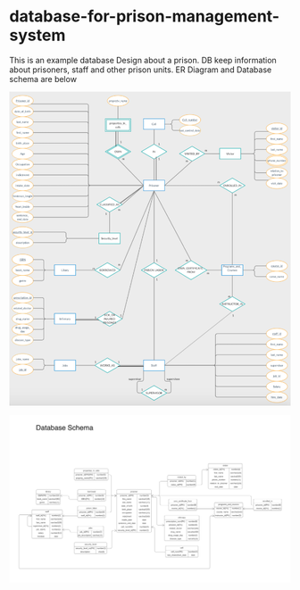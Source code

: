 # database-for-prison-management-system

This is an example database Design about a prison. DB keep information about prisoners, staff and other prison units. ER Diagram and Database schema are below






![alt text](https://github.com/AhmetNSHN/database-for-prison-management-system/blob/main/%20Entity%20Relationship%20Diagram.png)



![alt text](https://github.com/AhmetNSHN/database-for-prison-management-system/blob/main/Database%20Schema.png)
